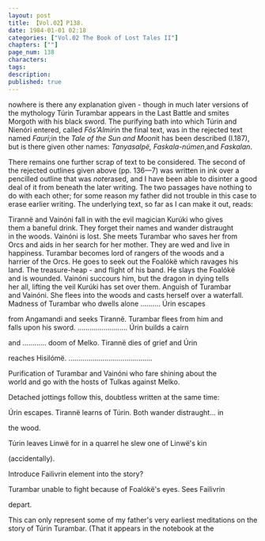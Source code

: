 ```yaml
---
layout: post
title: 【Vol.02】P138.
date: 1984-01-01 02:18
categories: ["Vol.02 The Book of Lost Tales II"]
chapters: [""]
page_num: 138
characters: 
tags: 
description: 
published: true
---
```


<p style="text-indent: 0;">
nowhere is there any explanation given - though in much later versions of the mythology Túrin Turambar appears in the Last Battle and smites Morgoth with his black sword. The purifying bath into which Túrin and Nienóri entered, called <I>Fôs'Almir</I>in the final text, was in the rejected text named <I>Fauri;</I>in the <I>Tale of the Sun and Moon</I>it has been described (I.187), but is there given other names: <I>Tanyasalpë, Faskala-númen</I>,and <I>Faskalan</I>.
</p>

There remains one further scrap of text to be considered. The second of the rejected outlines given above (pp. 136—7) was written in ink over a pencilled outline that was <I>not</I>erased, and I have been able to disinter a good deal of it from beneath the later writing. The two passages have nothing to do with each other; for some reason my father did not trouble in this case to erase earlier writing. The underlying text, so far as I can make it out, reads:

Tirannë and Vainóni fall in with the evil magician Kurúki who gives<BR>them a baneful drink. They forget their names and wander distraught<BR>in the woods. Vainóni is lost. She meets Turambar who saves her from<BR>Orcs and aids in her search for her mother. They are wed and live in<BR>happiness. Turambar becomes lord of rangers of the woods and a<BR>harrier of the Orcs. He goes to seek out the Foalókë which ravages his<BR>land. The treasure-heap - and flight of his band. He slays the Foalókë<BR>and is wounded. Vainóni succours him, but the dragon in dying tells<BR>her all, lifting the veil Kurúki has set over them. Anguish of Turambar<BR>and Vainóni. She flees into the woods and casts herself over a waterfall.<BR>Madness of Turambar who dwells alone .......... Úrin escapes

from Angamandi and seeks Tirannë. Turambar flees from him and<BR>falls upon his sword. ......................... Úrin builds a cairn

and ............ doom of Melko. Tirannë dies of grief and Úrin

reaches Hisilómë. ..........................................

Purification of Turambar and Vainóni who fare shining about the<BR>world and go with the hosts of Tulkas against Melko.

Detached jottings follow this, doubtless written at the same time:

Úrin escapes. Tirannë learns of Túrin. Both wander distraught... in

the wood.

Túrin leaves Linwë for in a quarrel he slew one of Linwë's kin

(accidentally).

Introduce Failivrin element into the story?

Turambar unable to fight because of Foalókë's eyes. Sees Failivrin

depart.

This can only represent some of my father's very earliest meditations on the story of Túrin Turambar. (That it appears in the notebook at the

